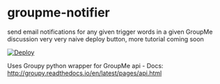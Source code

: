 # groupme-notifier

send email notifications for any given trigger words in a given GroupMe discussion
very very naive deploy button, more tutorial coming soon

[![Deploy](https://www.herokucdn.com/deploy/button.svg)](https://heroku.com/deploy)

Uses Groupy python wrapper for GroupMe api - Docs:
http://groupy.readthedocs.io/en/latest/pages/api.html
